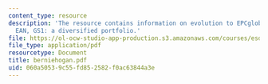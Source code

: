 ```yaml
---
content_type: resource
description: 'The resource contains information on evolution to EPCglobal, UCC and
  EAN, GS1: a diversified portfolio.'
file: https://ol-ocw-studio-app-production.s3.amazonaws.com/courses/esd-290-special-topics-in-supply-chain-management-spring-2005/060a50539c55fd852582f0ac63844a3e_berniehogan.pdf
file_type: application/pdf
resourcetype: Document
title: berniehogan.pdf
uid: 060a5053-9c55-fd85-2582-f0ac63844a3e
---
```

